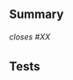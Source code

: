 ## Summary

###### closes #XX

<!-- Short description of the changes/fixes made. What does this PR solve? -->

## Tests
<!-- List the tests that cover the functionality of this PR -->